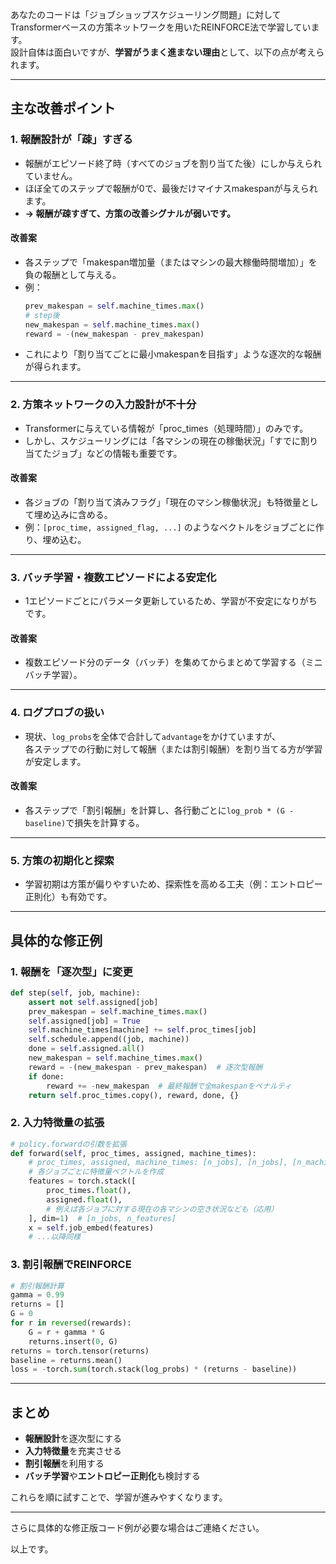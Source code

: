 あなたのコードは「ジョブショップスケジューリング問題」に対してTransformerベースの方策ネットワークを用いたREINFORCE法で学習しています。  
設計自体は面白いですが、**学習がうまく進まない理由**として、以下の点が考えられます。

---

## 主な改善ポイント

### 1. 報酬設計が「疎」すぎる
- 報酬がエピソード終了時（すべてのジョブを割り当てた後）にしか与えられていません。
- ほぼ全てのステップで報酬が0で、最後だけマイナスmakespanが与えられます。
- **→ 報酬が疎すぎて、方策の改善シグナルが弱いです。**

#### 改善案
- 各ステップで「makespan増加量（またはマシンの最大稼働時間増加）」を負の報酬として与える。
- 例：  
  ```python
  prev_makespan = self.machine_times.max()
  # step後
  new_makespan = self.machine_times.max()
  reward = -(new_makespan - prev_makespan)
  ```
- これにより「割り当てごとに最小makespanを目指す」ような逐次的な報酬が得られます。

---

### 2. 方策ネットワークの入力設計が不十分
- Transformerに与えている情報が「proc_times（処理時間）」のみです。
- しかし、スケジューリングには「各マシンの現在の稼働状況」「すでに割り当てたジョブ」などの情報も重要です。

#### 改善案
- 各ジョブの「割り当て済みフラグ」「現在のマシン稼働状況」も特徴量として埋め込みに含める。
- 例：`[proc_time, assigned_flag, ...]` のようなベクトルをジョブごとに作り、埋め込む。

---

### 3. バッチ学習・複数エピソードによる安定化
- 1エピソードごとにパラメータ更新しているため、学習が不安定になりがちです。

#### 改善案
- 複数エピソード分のデータ（バッチ）を集めてからまとめて学習する（ミニバッチ学習）。

---

### 4. ログプロブの扱い
- 現状、`log_probs`を全体で合計して`advantage`をかけていますが、  
  各ステップでの行動に対して報酬（または割引報酬）を割り当てる方が学習が安定します。

#### 改善案
- 各ステップで「割引報酬」を計算し、各行動ごとに`log_prob * (G - baseline)`で損失を計算する。

---

### 5. 方策の初期化と探索
- 学習初期は方策が偏りやすいため、探索性を高める工夫（例：エントロピー正則化）も有効です。

---

## 具体的な修正例

### 1. 報酬を「逐次型」に変更

```python
def step(self, job, machine):
    assert not self.assigned[job]
    prev_makespan = self.machine_times.max()
    self.assigned[job] = True
    self.machine_times[machine] += self.proc_times[job]
    self.schedule.append((job, machine))
    done = self.assigned.all()
    new_makespan = self.machine_times.max()
    reward = -(new_makespan - prev_makespan)  # 逐次型報酬
    if done:
        reward += -new_makespan  # 最終報酬で全makespanをペナルティ
    return self.proc_times.copy(), reward, done, {}
```

### 2. 入力特徴量の拡張

```python
# policy.forwardの引数を拡張
def forward(self, proc_times, assigned, machine_times):
    # proc_times, assigned, machine_times: [n_jobs], [n_jobs], [n_machines]
    # 各ジョブごとに特徴量ベクトルを作成
    features = torch.stack([
        proc_times.float(),
        assigned.float(),
        # 例えば各ジョブに対する現在の各マシンの空き状況なども（応用）
    ], dim=1)  # [n_jobs, n_features]
    x = self.job_embed(features)
    # ...以降同様
```

### 3. 割引報酬でREINFORCE

```python
# 割引報酬計算
gamma = 0.99
returns = []
G = 0
for r in reversed(rewards):
    G = r + gamma * G
    returns.insert(0, G)
returns = torch.tensor(returns)
baseline = returns.mean()
loss = -torch.sum(torch.stack(log_probs) * (returns - baseline))
```

---

## まとめ

- **報酬設計**を逐次型にする
- **入力特徴量**を充実させる
- **割引報酬**を利用する
- **バッチ学習**や**エントロピー正則化**も検討する

これらを順に試すことで、学習が進みやすくなります。

---

さらに具体的な修正版コード例が必要な場合はご連絡ください。

以上です。